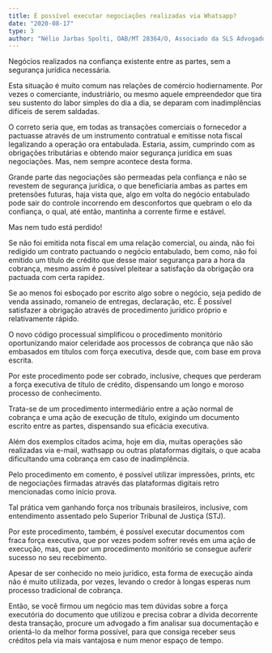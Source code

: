 ```yaml
---
title: É possível executar negociações realizadas via Whatsapp?
date: "2020-08-17"
type: 3
author: "Nélio Jarbas Spolti, OAB/MT 28364/O, Associado da SLS Advogados"
---
```


Negócios realizados na confiança existente entre as partes, sem a segurança jurídica necessária.

Esta situação é muito comum nas relações de comércio hodiernamente. Por vezes o comerciante, industriário, ou mesmo aquele empreendedor que tira seu sustento do labor simples do dia a dia, se deparam com inadimplências difíceis de serem saldadas.

O correto seria que, em todas as transações comerciais o fornecedor a pactuasse através de um instrumento contratual e emitisse nota fiscal legalizando a operação ora entabulada. Estaria, assim, cumprindo com as obrigações tributárias e obtendo maior segurança jurídica em suas negociações. Mas, nem sempre acontece desta forma.

Grande parte das negociações são permeadas pela confiança e não se revestem de segurança jurídica, o que beneficiaria ambas as partes em pretensões futuras, haja vista que, algo em volta do negócio entabulado pode sair do controle incorrendo em desconfortos que quebram o elo da confiança, o qual, até então, mantinha a corrente firme e estável.

Mas nem tudo está perdido!

Se não foi emitida nota fiscal em uma relação comercial, ou ainda, não foi redigido um contrato pactuando o negócio entabulado, bem como, não foi emitido um título de crédito que desse maior segurança para a hora da cobrança, mesmo assim é possível pleitear a satisfação da obrigação ora pactuada com certa rapidez.

Se ao menos foi esboçado por escrito algo sobre o negócio, seja pedido de venda assinado, romaneio de entregas, declaração, etc. É possível satisfazer a obrigação através de procedimento jurídico próprio e relativamente rápido.

O novo código processual simplificou o procedimento monitório oportunizando maior celeridade aos processos de cobrança que não são embasados em títulos com força executiva, desde que, com base em prova escrita.

Por este procedimento pode ser cobrado, inclusive, cheques que perderam a força executiva de título de crédito, dispensando um longo e moroso processo de conhecimento.

Trata-se de um procedimento intermediário entre a ação normal de cobrança e uma ação de execução de título, exigindo um documento escrito entre as partes, dispensando sua eficácia executiva.



Além dos exemplos citados acima, hoje em dia, muitas operações são realizadas via e-mail, wathsapp ou outras plataformas digitais, o que acaba dificultando uma cobrança em caso de inadimplência.

Pelo procedimento em comento, é possível utilizar impressões, prints, etc de negociações firmadas através das plataformas digitais retro mencionadas como início prova.

Tal prática vem ganhando força nos tribunais brasileiros, inclusive, com entendimento assentado pelo Superior Tribunal de Justiça (STJ).

Por este procedimento, também, é possível executar documentos com fraca força executiva, que por vezes podem sofrer revés em uma ação de execução, mas, que por um procedimento monitório se consegue auferir sucesso no seu recebimento.

Apesar de ser conhecido no meio jurídico, esta forma de execução ainda não é muito utilizada, por vezes, levando o credor à longas esperas num processo tradicional de cobrança.

Então, se você firmou um negócio mas tem dúvidas sobre a força executória do documento que utilizou e precisa cobrar a dívida decorrente desta transação, procure um advogado a fim analisar sua documentação e orientá-lo da melhor forma possível, para que consiga receber seus créditos pela via mais vantajosa e num menor espaço de tempo.
